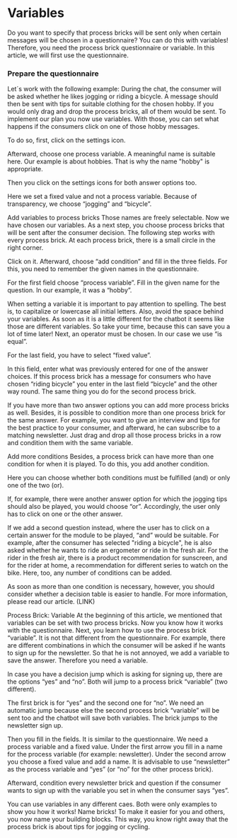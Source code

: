 # Variables

Do you want to specify that process bricks will be sent only when certain messages will be chosen in a questionnaire? You can do this with variables!
Therefore, you need the process brick questionnaire or variable. In this article, we will first use the questionnaire. 

### Prepare the questionnaire

Let´s work with the following example: During the chat, the consumer will be asked whether he likes jogging or riding a bicycle. 
A message should then be sent with tips for suitable clothing for the chosen hobby. If you would only drag and drop the process bricks, 
all of them would be sent. To implement our plan you now use variables. With those, you can set what happens if the consumers click on one of 
those hobby messages.


To do so, first, click on the settings icon.

Afterward, choose one process variable. A meaningful name is suitable here. Our example is about hobbies. That is why the name "hobby" is appropriate.

Then you click on the settings icons for both answer options too. 

Here we set a fixed value and not a process variable. Because of transparency, we choose “jogging” and “bicycle”. 

Add variables to process bricks
Those names are freely selectable. Now we have chosen our variables. As a next step, you choose process bricks that will be sent after the consumer decision.
The following step works with every process brick. At each process brick, there is a small circle in the right corner. 

Click on it. Afterward, choose “add condition” and fill in the three fields. For this, you need to remember the given names in the questionnaire.

For the first field choose “process variable”. Fill in the given name for the question. In our example, it was a “hobby”. 

When setting a variable it is important to pay attention to spelling. The best is, to capitalize or lowercase all initial letters. Also, avoid the space behind your variables. As soon as it is a little different for the chatbot it seems like those are different variables. So take your time, because this can save you a lot of time later!
Next, an operator must be chosen. In our case we use “is equal”.

For the last field, you have to select “fixed value”.

In this field, enter what was previously entered for one of the answer choices. If this process brick has a message for consumers who have chosen “riding bicycle” you enter in the last field “bicycle” and the other way round. The same thing you do for the second process brick. 


If you have more than two answer options you can add more process bricks as well. Besides, it is possible to condition more than one process brick for the same answer. 
For example, you want to give an interview and tips for the best practice to your consumer, and afterward, he can subscribe to a matching newsletter. Just drag and drop all those process bricks in a row and condition them with the same variable.

Add more conditions
Besides, a process brick can have more than one condition for when it is played. To do this, you add another condition. 

Here you can choose whether both conditions must be fulfilled (and) or only one of the two (or). 

If, for example, there were another answer option for which the jogging tips should also be played, you would choose “or”. Accordingly, the user only has to click on one or the other answer.
 
If we add a second question instead, where the user has to click on a certain answer for the module to be played, “and” would be suitable.
For example, after the consumer has selected "riding a bicycle", he is also asked whether he wants to ride an ergometer or ride in the fresh air. For the rider in the fresh air, there is a product recommendation for sunscreen, and for the rider at home, a recommendation for different series to watch on the bike. Here, too, any number of conditions can be added. 

As soon as more than one condition is necessary, however, you should consider whether a decision table is easier to handle.
For more information, please read our article. (LINK)

Process Brick: Variable
At the beginning of this article, we mentioned that variables can be set with two process bricks. Now you know how it works with the questionnaire. Next, you learn how to use the process brick “variable”. It is not that different from the questionnaire. For example, there are different combinations in which the consumer will be asked if he wants to sign up for the newsletter. So that he is not annoyed, we add a variable to save the answer. Therefore you need a variable. 

In case you have a decision jump which is asking for signing up, there are the options “yes” and “no”. Both will jump to a process brick “variable” (two different). 

The first brick is for “yes” and the second one for “no”. We need an automatic jump because else the second process brick “variable” will be sent too and the chatbot will save both variables. The brick jumps to the newsletter sign up.

 Then you fill in the fields. It is similar to the questionnaire. We need a process variable and a fixed value. Under the first arrow you fill in a name for the process variable (for example: newsletter). Under the second arrow you choose a fixed value and add a name. It is advisable to use “newsletter” as the process variable and “yes” (or “no” for the other process brick).

Afterward, condition every newsletter brick and question if the consumer wants to sign up with the variable you set in when the consumer says “yes”. 

You can use variables in any different caes. Both were only examples to show you how it works!
Name bricks!
To make it easier for you and others, you now name your building blocks. This way, you know right away that the process brick is about tips for jogging or cycling. 


